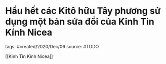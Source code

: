 # Hầu hết các Kitô hữu Tây phương sử dụng một bản sửa đổi của Kinh Tin Kính Nicea

tags: #created/2020/Dec/06
source: #TODO

[[Kinh Tin Kính Nicea]]
